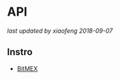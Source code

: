 # API

<!-- markdownlint-disable MD004 MD007 MD012 MD036 -->
_last updated by xiaofeng 2018-09-07_

## Instro

- [BitMEX](https://github.com/BitMEX/api-connectors)
